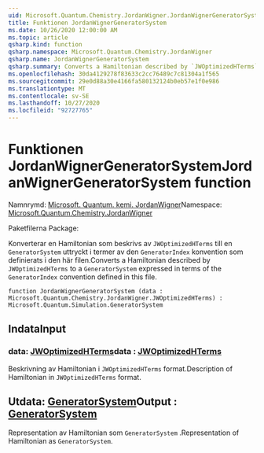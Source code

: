 ```yaml
---
uid: Microsoft.Quantum.Chemistry.JordanWigner.JordanWignerGeneratorSystem
title: Funktionen JordanWignerGeneratorSystem
ms.date: 10/26/2020 12:00:00 AM
ms.topic: article
qsharp.kind: function
qsharp.namespace: Microsoft.Quantum.Chemistry.JordanWigner
qsharp.name: JordanWignerGeneratorSystem
qsharp.summary: Converts a Hamiltonian described by `JWOptimizedHTerms` to a `GeneratorSystem` expressed in terms of the `GeneratorIndex` convention defined in this file.
ms.openlocfilehash: 30da4129278f83633c2cc76489c7c81304a1f565
ms.sourcegitcommit: 29e0d88a30e4166fa580132124b0eb57e1f0e986
ms.translationtype: MT
ms.contentlocale: sv-SE
ms.lasthandoff: 10/27/2020
ms.locfileid: "92727765"
---
```

# <a name="jordanwignergeneratorsystem-function"></a><span data-ttu-id="33d99-102">Funktionen JordanWignerGeneratorSystem</span><span class="sxs-lookup"><span data-stu-id="33d99-102">JordanWignerGeneratorSystem function</span></span>

<span data-ttu-id="33d99-103">Namnrymd: [Microsoft. Quantum. kemi. JordanWigner](xref:Microsoft.Quantum.Chemistry.JordanWigner)</span><span class="sxs-lookup"><span data-stu-id="33d99-103">Namespace: [Microsoft.Quantum.Chemistry.JordanWigner](xref:Microsoft.Quantum.Chemistry.JordanWigner)</span></span>

<span data-ttu-id="33d99-104">Paketfilerna [](https://nuget.org/packages/)</span><span class="sxs-lookup"><span data-stu-id="33d99-104">Package: [](https://nuget.org/packages/)</span></span>


<span data-ttu-id="33d99-105">Konverterar en Hamiltonian som beskrivs av `JWOptimizedHTerms` till en `GeneratorSystem` uttryckt i termer av den `GeneratorIndex` konvention som definierats i den här filen.</span><span class="sxs-lookup"><span data-stu-id="33d99-105">Converts a Hamiltonian described by `JWOptimizedHTerms` to a `GeneratorSystem` expressed in terms of the `GeneratorIndex` convention defined in this file.</span></span>

```qsharp
function JordanWignerGeneratorSystem (data : Microsoft.Quantum.Chemistry.JordanWigner.JWOptimizedHTerms) : Microsoft.Quantum.Simulation.GeneratorSystem
```


## <a name="input"></a><span data-ttu-id="33d99-106">Indata</span><span class="sxs-lookup"><span data-stu-id="33d99-106">Input</span></span>

### <a name="data--jwoptimizedhterms"></a><span data-ttu-id="33d99-107">data: [JWOptimizedHTerms](xref:Microsoft.Quantum.Chemistry.JordanWigner.JWOptimizedHTerms)</span><span class="sxs-lookup"><span data-stu-id="33d99-107">data : [JWOptimizedHTerms](xref:Microsoft.Quantum.Chemistry.JordanWigner.JWOptimizedHTerms)</span></span>

<span data-ttu-id="33d99-108">Beskrivning av Hamiltonian i `JWOptimizedHTerms` format.</span><span class="sxs-lookup"><span data-stu-id="33d99-108">Description of Hamiltonian in `JWOptimizedHTerms` format.</span></span>



## <a name="output--generatorsystem"></a><span data-ttu-id="33d99-109">Utdata: [GeneratorSystem](xref:Microsoft.Quantum.Simulation.GeneratorSystem)</span><span class="sxs-lookup"><span data-stu-id="33d99-109">Output : [GeneratorSystem](xref:Microsoft.Quantum.Simulation.GeneratorSystem)</span></span>

<span data-ttu-id="33d99-110">Representation av Hamiltonian som `GeneratorSystem` .</span><span class="sxs-lookup"><span data-stu-id="33d99-110">Representation of Hamiltonian as `GeneratorSystem`.</span></span>